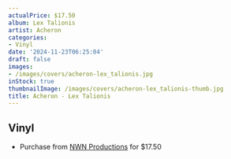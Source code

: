 ```yaml
---
actualPrice: $17.50
album: Lex Talionis
artist: Acheron
categories:
- Vinyl
date: '2024-11-23T06:25:04'
draft: false
images:
- /images/covers/acheron-lex_talionis.jpg
inStock: true
thumbnailImage: /images/covers/acheron-lex_talionis-thumb.jpg
title: Acheron - Lex Talionis
---
```


## Vinyl
* Purchase from [NWN Productions](http://shop.nwnprod.com/index.php?route=product/product&path=75&product_id=44078&sort=pd.name&order=ASC) for $17.50
